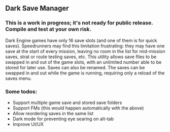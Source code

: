 ## Dark Save Manager

### This is a work in progress; it's not ready for public release. Compile and test at your own risk.

Dark Engine games have only 16 save slots (and one of them is for quick saves). Speedrunners may find this limitation frustrating: they may have one save at the start of every mission, leaving no room in the list for mid-mission saves, strat or route testing saves, etc. This utility allows save files to be swapped in and out of the game slots, with an unlimited number able to be stored for later use. Saves can also be renamed. The saves can be swapped in and out while the game is running, requiring only a reload of the saves menu.

### Some todos:
- Support multiple game save and stored save folders
- Support FMs (this would happen automatically with the above)
- Allow reordering saves in the same list
- Dark mode for preventing eye searing on alt-tab
- Improve UI/UX